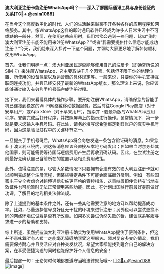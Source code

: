 **澳大利亚注册卡能注册WhatsApp吗？——深入了解国际通讯工具与身份验证的关系[[TG💪+ @esim1088](https://t.me/s/esim1088)]**

在当今这个高度数字化的时代，人们的生活越来越离不开各种各样的应用程序和网络服务。其中，像WhatsApp这样的即时通讯软件已经成为许多人日常生活中不可或缺的一部分。然而，在使用这些应用时，我们常常会遇到一些问题，比如“我的澳大利亚注册卡能不能用来注册WhatsApp？”或者“我需要提供什么信息才能成功注册？”今天，我们就来深入探讨一下这个问题，并帮助大家更好地了解如何顺利使用WhatsApp。

首先，让我们明确一点：澳大利亚居民是否能够使用自己的注册卡（即通常所说的SIM卡）来注册WhatsApp，这主要取决于几个因素，包括但不限于你的地理位置、所使用的设备类型以及运营商的具体规定等。一般来说，只要你的手机支持互联网连接功能，并且已经安装了最新的WhatsApp版本，那么理论上来说，你应该能够通过输入有效的手机号码完成注册过程。

接下来，我们来看看具体的操作步骤。要开始注册WhatsApp，请确保您的智能手机已连接到稳定的Wi-Fi网络或移动数据服务。然后前往Google Play商店（对于安卓用户）或App Store（对于苹果用户），搜索并下载最新版的WhatsApp应用程序。安装完成后打开程序，并按照屏幕上的指示进行操作。通常情况下，第一步就是要求您输入手机号码。在此处，请务必填写您希望绑定到该账户的真实手机号码，因为这是验证过程中的关键环节之一。

一旦提交了手机号码后，WhatsApp将会向您发送一条包含验证码的消息。如果您处于澳大利亚境内，则这条消息应该会直接从本地号码发出；但如果当时您身处其他国家，则可能需要等待国际短信费用产生后再收到确认码。因此，在尝试注册之前最好先确认自己当前所在的位置以及相关费用政策。

此外，值得注意的是，尽管大多数情况下只要拥有合法有效的澳大利亚注册卡就可以顺利完成整个注册流程，但某些特定条件下可能会面临额外限制。例如，有些国家出于安全考虑会对跨境通信实施更严格的管控措施，这意味着即使您持有当地有效证件也可能暂时无法正常使用某些功能。因此，在计划出国旅行前最好提前做好功课，了解目的地的相关法律法规。

除了上述提到的基本条件之外，还有一些其他需要注意的地方可以帮助提高成功率。比如，尽量选择信号良好且无干扰的环境来进行注册；另外也可以尝试更换不同的网络环境试试看是否有所改善。如果多次尝试仍然失败的话，建议联系客服寻求进一步的帮助和支持。

综上所述，虽然拥有澳大利亚注册卡确实为使用WhatsApp提供了便利条件，但这并不意味着所有人都一定能毫无障碍地享受这项服务。面对复杂多变的情况，我们需要保持耐心并且灵活应对各种突发状况。希望大家都能找到适合自己的解决方案，在享受便捷沟通的同时也能保护好个人信息的安全！

最后提醒一句：无论何时何地都要遵守当地法律规范哦～ [[TG💪+ @esim1088](https://t.me/s/esim1088) ![Image](https://i.postimg.cc/4NQfJmqS/Snipaste-2025-05-13-00-14-12.png)]